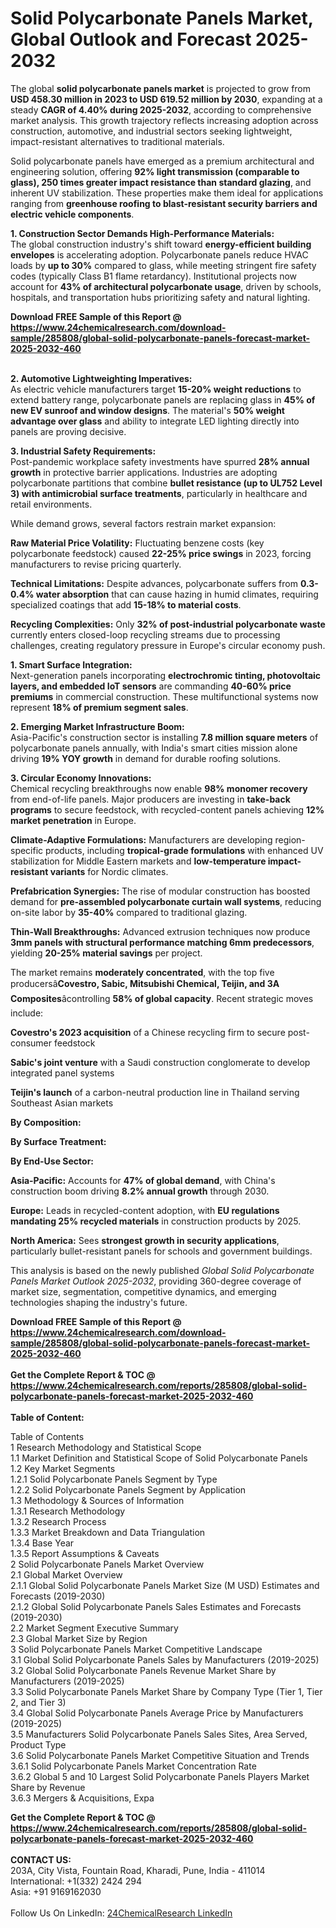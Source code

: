 <h1>Solid Polycarbonate Panels Market, Global Outlook and Forecast 2025-2032</h1><p>The global <strong>solid polycarbonate panels market</strong> is projected to grow from <strong>USD 458.30 million in 2023 to USD 619.52 million by 2030</strong>, expanding at a steady <strong>CAGR of 4.40% during 2025-2032</strong>, according to comprehensive market analysis. This growth trajectory reflects increasing adoption across construction, automotive, and industrial sectors seeking lightweight, impact-resistant alternatives to traditional materials.</p><p>Solid polycarbonate panels have emerged as a premium architectural and engineering solution, offering <strong>92% light transmission (comparable to glass), 250 times greater impact resistance than standard glazing</strong>, and inherent UV stabilization. These properties make them ideal for applications ranging from <strong>greenhouse roofing to blast-resistant security barriers and electric vehicle components</strong>.</p><p><strong>1. Construction Sector Demands High-Performance Materials:</strong><br>
The global construction industry's shift toward <strong>energy-efficient building envelopes</strong> is accelerating adoption. Polycarbonate panels reduce HVAC loads by <strong>up to 30%</strong> compared to glass, while meeting stringent fire safety codes (typically Class B1 flame retardancy). Institutional projects now account for <strong>43% of architectural polycarbonate usage</strong>, driven by schools, hospitals, and transportation hubs prioritizing safety and natural lighting.</p><div><b>Download FREE Sample of this Report @ 
            <a href="https://www.24chemicalresearch.com/download-sample/285808/global-solid-polycarbonate-panels-forecast-market-2025-2032-460">
            https://www.24chemicalresearch.com/download-sample/285808/global-solid-polycarbonate-panels-forecast-market-2025-2032-460</a></b></div><br><p><strong>2. Automotive Lightweighting Imperatives:</strong><br>
As electric vehicle manufacturers target <strong>15-20% weight reductions</strong> to extend battery range, polycarbonate panels are replacing glass in <strong>45% of new EV sunroof and window designs</strong>. The material's <strong>50% weight advantage over glass</strong> and ability to integrate LED lighting directly into panels are proving decisive.</p><p><strong>3. Industrial Safety Requirements:</strong><br>
Post-pandemic workplace safety investments have spurred <strong>28% annual growth</strong> in protective barrier applications. Industries are adopting polycarbonate partitions that combine <strong>bullet resistance (up to UL752 Level 3) with antimicrobial surface treatments</strong>, particularly in healthcare and retail environments.</p><p>While demand grows, several factors restrain market expansion:</p><p><strong>Raw Material Price Volatility:</strong> Fluctuating benzene costs (key polycarbonate feedstock) caused <strong>22-25% price swings</strong> in 2023, forcing manufacturers to revise pricing quarterly.</p><p><strong>Technical Limitations:</strong> Despite advances, polycarbonate suffers from <strong>0.3-0.4% water absorption</strong> that can cause hazing in humid climates, requiring specialized coatings that add <strong>15-18% to material costs</strong>.</p><p><strong>Recycling Complexities:</strong> Only <strong>32% of post-industrial polycarbonate waste</strong> currently enters closed-loop recycling streams due to processing challenges, creating regulatory pressure in Europe's circular economy push.</p><p><strong>1. Smart Surface Integration:</strong><br>
Next-generation panels incorporating <strong>electrochromic tinting, photovoltaic layers, and embedded IoT sensors</strong> are commanding <strong>40-60% price premiums</strong> in commercial construction. These multifunctional systems now represent <strong>18% of premium segment sales</strong>.</p><p><strong>2. Emerging Market Infrastructure Boom:</strong><br>
Asia-Pacific's construction sector is installing <strong>7.8 million square meters</strong> of polycarbonate panels annually, with India's smart cities mission alone driving <strong>19% YOY growth</strong> in demand for durable roofing solutions.</p><p><strong>3. Circular Economy Innovations:</strong><br>
Chemical recycling breakthroughs now enable <strong>98% monomer recovery</strong> from end-of-life panels. Major producers are investing in <strong>take-back programs</strong> to secure feedstock, with recycled-content panels achieving <strong>12% market penetration</strong> in Europe.</p><p><strong>Climate-Adaptive Formulations:</strong> Manufacturers are developing region-specific products, including <strong>tropical-grade formulations</strong> with enhanced UV stabilization for Middle Eastern markets and <strong>low-temperature impact-resistant variants</strong> for Nordic climates.</p><p><strong>Prefabrication Synergies:</strong> The rise of modular construction has boosted demand for <strong>pre-assembled polycarbonate curtain wall systems</strong>, reducing on-site labor by <strong>35-40%</strong> compared to traditional glazing.</p><p><strong>Thin-Wall Breakthroughs:</strong> Advanced extrusion techniques now produce <strong>3mm panels with structural performance matching 6mm predecessors</strong>, yielding <strong>20-25% material savings</strong> per project.</p><p>The market remains <strong>moderately concentrated</strong>, with the top five producersâ<strong>Covestro, Sabic, Mitsubishi Chemical, Teijin, and 3A Composites</strong>âcontrolling <strong>58% of global capacity</strong>. Recent strategic moves include:</p><p><strong>Covestro's 2023 acquisition</strong> of a Chinese recycling firm to secure post-consumer feedstock</p><p><strong>Sabic's joint venture</strong> with a Saudi construction conglomerate to develop integrated panel systems</p><p><strong>Teijin's launch</strong> of a carbon-neutral production line in Thailand serving Southeast Asian markets</p><p><strong>By Composition:</strong></p><p><strong>By Surface Treatment:</strong></p><p><strong>By End-Use Sector:</strong></p><p><strong>Asia-Pacific:</strong> Accounts for <strong>47% of global demand</strong>, with China's construction boom driving <strong>8.2% annual growth</strong> through 2030.</p><p><strong>Europe:</strong> Leads in recycled-content adoption, with <strong>EU regulations mandating 25% recycled materials</strong> in construction products by 2025.</p><p><strong>North America:</strong> Sees <strong>strongest growth in security applications</strong>, particularly bullet-resistant panels for schools and government buildings.</p><p>This analysis is based on the newly published <em>Global Solid Polycarbonate Panels Market Outlook 2025-2032</em>, providing 360-degree coverage of market size, segmentation, competitive dynamics, and emerging technologies shaping the industry's future.</p><div><b>Download FREE Sample of this Report @ 
            <a href="https://www.24chemicalresearch.com/download-sample/285808/global-solid-polycarbonate-panels-forecast-market-2025-2032-460">
            https://www.24chemicalresearch.com/download-sample/285808/global-solid-polycarbonate-panels-forecast-market-2025-2032-460</a></b></div><br><div><b>Get the Complete Report & TOC @ 
            <a href="https://www.24chemicalresearch.com/reports/285808/global-solid-polycarbonate-panels-forecast-market-2025-2032-460">
            https://www.24chemicalresearch.com/reports/285808/global-solid-polycarbonate-panels-forecast-market-2025-2032-460</a></b></div><br>
            <b>Table of Content:</b><p>Table of Contents<br />
1 Research Methodology and Statistical Scope<br />
1.1 Market Definition and Statistical Scope of Solid Polycarbonate Panels<br />
1.2 Key Market Segments<br />
1.2.1 Solid Polycarbonate Panels Segment by Type<br />
1.2.2 Solid Polycarbonate Panels Segment by Application<br />
1.3 Methodology & Sources of Information<br />
1.3.1 Research Methodology<br />
1.3.2 Research Process<br />
1.3.3 Market Breakdown and Data Triangulation<br />
1.3.4 Base Year<br />
1.3.5 Report Assumptions & Caveats<br />
2 Solid Polycarbonate Panels Market Overview<br />
2.1 Global Market Overview<br />
2.1.1 Global Solid Polycarbonate Panels Market Size (M USD) Estimates and Forecasts (2019-2030)<br />
2.1.2 Global Solid Polycarbonate Panels Sales Estimates and Forecasts (2019-2030)<br />
2.2 Market Segment Executive Summary<br />
2.3 Global Market Size by Region<br />
3 Solid Polycarbonate Panels Market Competitive Landscape<br />
3.1 Global Solid Polycarbonate Panels Sales by Manufacturers (2019-2025)<br />
3.2 Global Solid Polycarbonate Panels Revenue Market Share by Manufacturers (2019-2025)<br />
3.3 Solid Polycarbonate Panels Market Share by Company Type (Tier 1, Tier 2, and Tier 3)<br />
3.4 Global Solid Polycarbonate Panels Average Price by Manufacturers (2019-2025)<br />
3.5 Manufacturers Solid Polycarbonate Panels Sales Sites, Area Served, Product Type<br />
3.6 Solid Polycarbonate Panels Market Competitive Situation and Trends<br />
3.6.1 Solid Polycarbonate Panels Market Concentration Rate<br />
3.6.2 Global 5 and 10 Largest Solid Polycarbonate Panels Players Market Share by Revenue<br />
3.6.3 Mergers & Acquisitions, Expa</p><div><b>Get the Complete Report & TOC @ 
            <a href="https://www.24chemicalresearch.com/reports/285808/global-solid-polycarbonate-panels-forecast-market-2025-2032-460">
            https://www.24chemicalresearch.com/reports/285808/global-solid-polycarbonate-panels-forecast-market-2025-2032-460</a></b></div><br><b>CONTACT US:</b><br>
            203A, City Vista, Fountain Road, Kharadi, Pune, India - 411014<br>
            International: +1(332) 2424 294<br>
            Asia: +91 9169162030 <br><br>
            Follow Us On LinkedIn: <a href="https://www.linkedin.com/company/24chemicalresearch/">24ChemicalResearch LinkedIn</a>